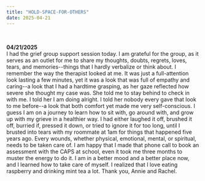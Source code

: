 ```yaml
---
title: "HOLD-SPACE-FOR-OTHERS"
date: 2025-04-21
---
```

<br>

**04/21/2025**  
I had the grief group support session today. I am grateful for the group, as it serves as an outlet for me to share my thoughts, doubts, regrets, loves, tears, and memories--things that I hardly verbalize or think about. I remember the way the therapist looked at me. It was just a full-attention look lasting a few minutes, yet it was a look that was full of empathy and caring--a look that I  had a hardtime grasping, as her gaze reflected how severe she thought my case was. She told me to stay behind to check in with me. I told her I am doing alright. I told her nobody every gave that look to me before--a look that both comfort yet made me very self-conscious. I guess I am on a journey to learn how to sit with, go around with, and grow up with my grieve in a healthier way. I had either laughed it off, brushed it off, burried if, pressed it down, or tried to ignore it for too long, until I brusted into tears with my roommate at 1am for things that happened five years ago. Every wounds, whether physical, emotional, mental, or spiritual, needs to be taken care of. I am happy that I made that phone call to book an assessment with the CAPS at school, even it took me three months to muster the energy to do it. I am in a better mood and a better place now, and I learned how to take care of myself. I realized that I love eating raspberry and drinking mint tea a lot. Thank you, Annie and Rachel. 
